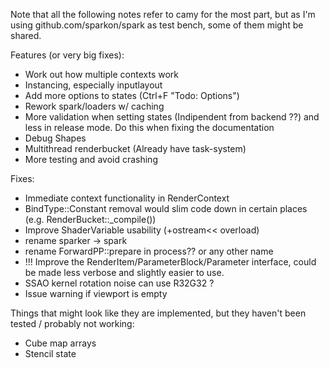 Note that all the following notes refer to camy for the most part, but as 
I'm using github.com/sparkon/spark as test bench, some of them might be shared.

Features (or very big fixes):
- Work out how multiple contexts work
- Instancing, especially inputlayout
- Add more options to states (Ctrl+F "Todo: Options")
- Rework spark/loaders w/ caching 
- More validation when setting states (Indipendent from backend ??) and less in release mode. Do this when fixing the documentation
- Debug Shapes
- Multithread renderbucket (Already have task-system)
- More testing and avoid crashing

Fixes:
- Immediate context functionality in RenderContext
- BindType::Constant removal would slim code down in certain places (e.g. RenderBucket::_compile())
- Improve ShaderVariable usability (+ostream<< overload)
- rename sparker -> spark
- rename ForwardPP::prepare in process?? or any other name
- !!! Improve the RenderItem/ParameterBlock/Parameter interface, could be made less verbose and slightly easier to use. 
- SSAO kernel rotation noise can use R32G32 ? 
- Issue warning if viewport is empty 

Things that might look like they are implemented, but they haven't been tested / probably not working:
- Cube map arrays
- Stencil state